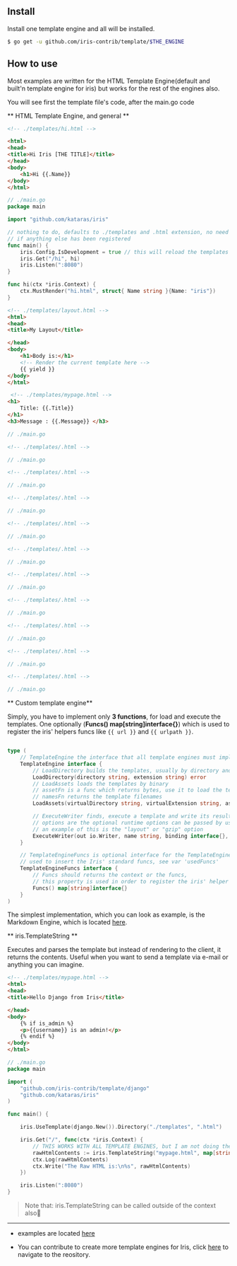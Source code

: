 ## Install

Install one template engine and all will be installed.

```sh
$ go get -u github.com/iris-contrib/template/$THE_ENGINE
```


## How to use

Most examples are written for the HTML Template Engine(default and built'n template engine for iris) but works for the rest of the engines also.


You will see first the template file's code, after the main.go code


** HTML Template Engine, and general **


```html
<!-- ./templates/hi.html -->

<html>
<head>
<title>Hi Iris [THE TITLE]</title>
</head>
<body>
	<h1>Hi {{.Name}}
</body>
</html>

```

```go
// ./main.go
package main

import "github.com/kataras/iris"

// nothing to do, defaults to ./templates and .html extension, no need to import any template engine because HTML engine is the default
// if anything else has been registered
func main() {
	iris.Config.IsDevelopment = true // this will reload the templates on each request, defaults to false
	iris.Get("/hi", hi)
	iris.Listen(":8080")
}

func hi(ctx *iris.Context) {
	ctx.MustRender("hi.html", struct{ Name string }{Name: "iris"})
}


```

```html
<!-- ./templates/layout.html -->
<html>
<head>
<title>My Layout</title>

</head>
<body>
	<h1>Body is:</h1>
	<!-- Render the current template here -->
	{{ yield }}
</body>
</html>
```

```html
 <!-- ./templates/mypage.html --> 
<h1>
	Title: {{.Title}}
</h1>
<h3>Message : {{.Message}} </h3>
```

```go
// ./main.go


```

```html
<!-- ./templates/.html -->


```

```go
// ./main.go


```

```html
<!-- ./templates/.html -->


```

```go
// ./main.go


```

```html
<!-- ./templates/.html -->


```

```go
// ./main.go


```


```html
<!-- ./templates/.html -->


```

```go
// ./main.go


```

```html
<!-- ./templates/.html -->


```

```go
// ./main.go


```

```html
<!-- ./templates/.html -->


```

```go
// ./main.go


```

```html
<!-- ./templates/.html -->


```

```go
// ./main.go


```


```html
<!-- ./templates/.html -->


```

```go
// ./main.go


```

```html
<!-- ./templates/.html -->


```

```go
// ./main.go


```

```html
<!-- ./templates/.html -->


```

```go
// ./main.go


```


** Custom template engine** 

Simply, you have to implement only **3  functions**, for load and execute the templates. One optionally (**Funcs() map[string]interface{}**) which is used to register the iris' helpers funcs like `{{ url }}` and `{{ urlpath }}`.

```go

type (
	// TemplateEngine the interface that all template engines must implement
	TemplateEngine interface {
		// LoadDirectory builds the templates, usually by directory and extension but these are engine's decisions
		LoadDirectory(directory string, extension string) error
		// LoadAssets loads the templates by binary
		// assetFn is a func which returns bytes, use it to load the templates by binary
		// namesFn returns the template filenames
		LoadAssets(virtualDirectory string, virtualExtension string, assetFn func(name string) ([]byte, error), namesFn func() []string) error

		// ExecuteWriter finds, execute a template and write its result to the out writer
		// options are the optional runtime options can be passed by user
		// an example of this is the "layout" or "gzip" option
		ExecuteWriter(out io.Writer, name string, binding interface{}, options ...map[string]interface{}) error
	}

	// TemplateEngineFuncs is optional interface for the TemplateEngine
	// used to insert the Iris' standard funcs, see var 'usedFuncs'
	TemplateEngineFuncs interface {
		// Funcs should returns the context or the funcs,
		// this property is used in order to register the iris' helper funcs
		Funcs() map[string]interface{}
	}
)

```

The simplest implementation, which you can look as example, is the Markdown Engine, which is located [here](https://github.com/iris-contrib/template/tree/master/markdown/markdown.go).



** iris.TemplateString **


Executes and parses the template but instead of rendering to the client, it returns the contents. Useful when you want to send a template via e-mail or anything you can imagine.

```html
<!-- ./templates/mypage.html -->
<html>
<head>
<title>Hello Django from Iris</title>

</head>
<body>
	{% if is_admin %}
	<p>{{username}} is an admin!</p>
	{% endif %}
</body>
</html>

```


```go
// ./main.go
package main

import (
	"github.com/iris-contrib/template/django"
	"github.com/kataras/iris"
)

func main() {
	iris.UseTemplate(django.New()).Directory("./templates", ".html")

	iris.Get("/", func(ctx *iris.Context) {
		// THIS WORKS WITH ALL TEMPLATE ENGINES, but I am not doing the same example for all engines again :) (the same you can do with templates using the iris.ResponseString)
		rawHtmlContents := iris.TemplateString("mypage.html", map[string]interface{}{"username": "iris", "is_admin": true}, iris.RenderOptions{"charset": "UTF-8"}) // defaults to UTF-8 already
		ctx.Log(rawHtmlContents)
		ctx.Write("The Raw HTML is:\n%s", rawHtmlContents)
	})

	iris.Listen(":8080")
}


```

 > Note that: iris.TemplateString can be called outside of the context also 




-----


 - examples are located [here](https://github.com/iris-contrib/examples/tree/master/template_engines/) 

- You can contribute to create more template engines for Iris, click [here](https://github.com/iris-contrib/template) to navigate to the reository. 